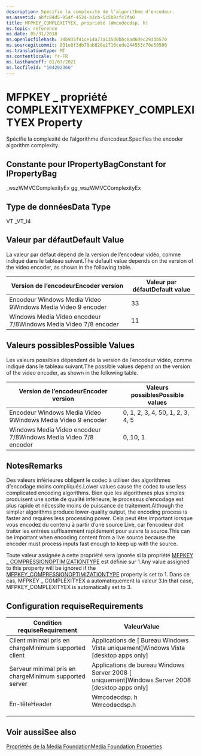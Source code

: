 ```yaml
---
description: Spécifie la complexité de l’algorithme d’encodeur.
ms.assetid: abfc84d5-954f-4524-b3cb-5c5b9cfc7fa0
title: MFPKEY_COMPLEXITYEX, propriété (Wmcodecdsp. h)
ms.topic: reference
ms.date: 05/31/2018
ms.openlocfilehash: 34b935f41ce14a77a135d0bbc8ad6dec2933b570
ms.sourcegitcommit: 831e8f3db78ab820e1710cede244553c70e50500
ms.translationtype: MT
ms.contentlocale: fr-FR
ms.lasthandoff: 01/07/2021
ms.locfileid: "104202366"
---
```

# <a name="mfpkey_complexityex-property"></a><span data-ttu-id="fee56-103">MFPKEY \_ propriété COMPLEXITYEX</span><span class="sxs-lookup"><span data-stu-id="fee56-103">MFPKEY\_COMPLEXITYEX Property</span></span>

<span data-ttu-id="fee56-104">Spécifie la complexité de l’algorithme d’encodeur.</span><span class="sxs-lookup"><span data-stu-id="fee56-104">Specifies the encoder algorithm complexity.</span></span>

## <a name="constant-for-ipropertybag"></a><span data-ttu-id="fee56-105">Constante pour IPropertyBag</span><span class="sxs-lookup"><span data-stu-id="fee56-105">Constant for IPropertyBag</span></span>

<span data-ttu-id="fee56-106">\_wszWMVCComplexityEx g</span><span class="sxs-lookup"><span data-stu-id="fee56-106">g\_wszWMVCComplexityEx</span></span>

## <a name="data-type"></a><span data-ttu-id="fee56-107">Type de données</span><span class="sxs-lookup"><span data-stu-id="fee56-107">Data Type</span></span>

<span data-ttu-id="fee56-108">VT \_</span><span class="sxs-lookup"><span data-stu-id="fee56-108">VT\_I4</span></span>

## <a name="default-value"></a><span data-ttu-id="fee56-109">Valeur par défaut</span><span class="sxs-lookup"><span data-stu-id="fee56-109">Default Value</span></span>

<span data-ttu-id="fee56-110">La valeur par défaut dépend de la version de l’encodeur vidéo, comme indiqué dans le tableau suivant.</span><span class="sxs-lookup"><span data-stu-id="fee56-110">The default value depends on the version of the video encoder, as shown in the following table.</span></span>



| <span data-ttu-id="fee56-111">Version de l’encodeur</span><span class="sxs-lookup"><span data-stu-id="fee56-111">Encoder version</span></span>                 | <span data-ttu-id="fee56-112">Valeur par défaut</span><span class="sxs-lookup"><span data-stu-id="fee56-112">Default value</span></span> |
|---------------------------------|---------------|
| <span data-ttu-id="fee56-113">Encodeur Windows Media Video 9</span><span class="sxs-lookup"><span data-stu-id="fee56-113">Windows Media Video 9 encoder</span></span>   | <span data-ttu-id="fee56-114">3</span><span class="sxs-lookup"><span data-stu-id="fee56-114">3</span></span>             |
| <span data-ttu-id="fee56-115">Windows Media Video encodeur 7/8</span><span class="sxs-lookup"><span data-stu-id="fee56-115">Windows Media Video 7/8 encoder</span></span> | <span data-ttu-id="fee56-116">1</span><span class="sxs-lookup"><span data-stu-id="fee56-116">1</span></span>             |



 

## <a name="possible-values"></a><span data-ttu-id="fee56-117">Valeurs possibles</span><span class="sxs-lookup"><span data-stu-id="fee56-117">Possible Values</span></span>

<span data-ttu-id="fee56-118">Les valeurs possibles dépendent de la version de l’encodeur vidéo, comme indiqué dans le tableau suivant.</span><span class="sxs-lookup"><span data-stu-id="fee56-118">The possible values depend on the version of the video encoder, as shown in the following table.</span></span>



| <span data-ttu-id="fee56-119">Version de l’encodeur</span><span class="sxs-lookup"><span data-stu-id="fee56-119">Encoder version</span></span>                 | <span data-ttu-id="fee56-120">Valeurs possibles</span><span class="sxs-lookup"><span data-stu-id="fee56-120">Possible values</span></span>  |
|---------------------------------|------------------|
| <span data-ttu-id="fee56-121">Encodeur Windows Media Video 9</span><span class="sxs-lookup"><span data-stu-id="fee56-121">Windows Media Video 9 encoder</span></span>   | <span data-ttu-id="fee56-122">0, 1, 2, 3, 4, 5</span><span class="sxs-lookup"><span data-stu-id="fee56-122">0, 1, 2, 3, 4, 5</span></span> |
| <span data-ttu-id="fee56-123">Windows Media Video encodeur 7/8</span><span class="sxs-lookup"><span data-stu-id="fee56-123">Windows Media Video 7/8 encoder</span></span> | <span data-ttu-id="fee56-124">0, 1</span><span class="sxs-lookup"><span data-stu-id="fee56-124">0, 1</span></span>             |



 

## <a name="remarks"></a><span data-ttu-id="fee56-125">Notes</span><span class="sxs-lookup"><span data-stu-id="fee56-125">Remarks</span></span>

<span data-ttu-id="fee56-126">Des valeurs inférieures obligent le codec à utiliser des algorithmes d’encodage moins compliqués.</span><span class="sxs-lookup"><span data-stu-id="fee56-126">Lower values cause the codec to use less complicated encoding algorithms.</span></span> <span data-ttu-id="fee56-127">Bien que les algorithmes plus simples produisent une sortie de qualité inférieure, le processus d’encodage est plus rapide et nécessite moins de puissance de traitement.</span><span class="sxs-lookup"><span data-stu-id="fee56-127">Although the simpler algorithms produce lower-quality output, the encoding process is faster and requires less processing power.</span></span> <span data-ttu-id="fee56-128">Cela peut être important lorsque vous encodez du contenu à partir d’une source Live, car l’encodeur doit traiter les entrées suffisamment rapidement pour suivre la source.</span><span class="sxs-lookup"><span data-stu-id="fee56-128">This can be important when encoding content from a live source because the encoder must process inputs fast enough to keep up with the source.</span></span>

<span data-ttu-id="fee56-129">Toute valeur assignée à cette propriété sera ignorée si la propriété [MFPKEY \_ COMPRESSIONOPTIMIZATIONTYPE](mfpkey-compressionoptimizationtypeproperty.md) est définie sur 1.</span><span class="sxs-lookup"><span data-stu-id="fee56-129">Any value assigned to this property will be ignored if the [MFPKEY\_COMPRESSIONOPTIMIZATIONTYPE](mfpkey-compressionoptimizationtypeproperty.md) property is set to 1.</span></span> <span data-ttu-id="fee56-130">Dans ce cas, MFPKEY \_ COMPLEXITYEX a automatiquement la valeur 3.</span><span class="sxs-lookup"><span data-stu-id="fee56-130">In that case, MFPKEY\_COMPLEXITYEX is automatically set to 3.</span></span>

## <a name="requirements"></a><span data-ttu-id="fee56-131">Configuration requise</span><span class="sxs-lookup"><span data-stu-id="fee56-131">Requirements</span></span>



| <span data-ttu-id="fee56-132">Condition requise</span><span class="sxs-lookup"><span data-stu-id="fee56-132">Requirement</span></span> | <span data-ttu-id="fee56-133">Valeur</span><span class="sxs-lookup"><span data-stu-id="fee56-133">Value</span></span> |
|-------------------------------------|-----------------------------------------------------------------------------------------|
| <span data-ttu-id="fee56-134">Client minimal pris en charge</span><span class="sxs-lookup"><span data-stu-id="fee56-134">Minimum supported client</span></span><br/> | <span data-ttu-id="fee56-135">Applications de \[ Bureau Windows Vista uniquement\]</span><span class="sxs-lookup"><span data-stu-id="fee56-135">Windows Vista \[desktop apps only\]</span></span><br/>                                          |
| <span data-ttu-id="fee56-136">Serveur minimal pris en charge</span><span class="sxs-lookup"><span data-stu-id="fee56-136">Minimum supported server</span></span><br/> | <span data-ttu-id="fee56-137">Applications de bureau Windows Server 2008 \[ uniquement\]</span><span class="sxs-lookup"><span data-stu-id="fee56-137">Windows Server 2008 \[desktop apps only\]</span></span><br/>                                    |
| <span data-ttu-id="fee56-138">En-tête</span><span class="sxs-lookup"><span data-stu-id="fee56-138">Header</span></span><br/>                   | <dl> <span data-ttu-id="fee56-139"><dt>Wmcodecdsp. h</dt></span><span class="sxs-lookup"><span data-stu-id="fee56-139"><dt>Wmcodecdsp.h</dt></span></span> </dl> |



## <a name="see-also"></a><span data-ttu-id="fee56-140">Voir aussi</span><span class="sxs-lookup"><span data-stu-id="fee56-140">See also</span></span>

<dl> <dt>

[<span data-ttu-id="fee56-141">Propriétés de la Media Foundation</span><span class="sxs-lookup"><span data-stu-id="fee56-141">Media Foundation Properties</span></span>](media-foundation-properties.md)
</dt> </dl>

 

 




